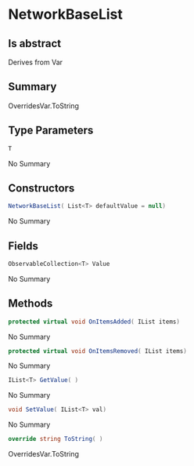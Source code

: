 # NetworkBaseList<T>

## Is abstract
Derives from Var

## Summary

OverridesVar.ToString
## Type Parameters

```c#
T
```
No Summary
## Constructors

```c#
NetworkBaseList( List<T> defaultValue = null) 
```
No Summary
## Fields

```c#
ObservableCollection<T> Value
```
No Summary
## Methods

```c#
protected virtual void OnItemsAdded( IList items) 
```
No Summary
```c#
protected virtual void OnItemsRemoved( IList items) 
```
No Summary
```c#
IList<T> GetValue( ) 
```
No Summary
```c#
void SetValue( IList<T> val) 
```
No Summary
```c#
override string ToString( ) 
```
OverridesVar.ToString
